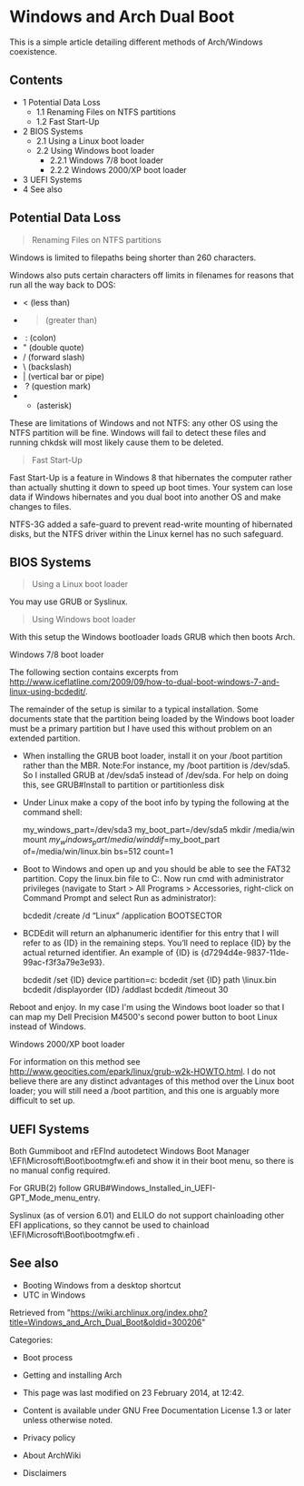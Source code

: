 Windows and Arch Dual Boot
==========================

This is a simple article detailing different methods of Arch/Windows
coexistence.

Contents
--------

-   1 Potential Data Loss
    -   1.1 Renaming Files on NTFS partitions
    -   1.2 Fast Start-Up
-   2 BIOS Systems
    -   2.1 Using a Linux boot loader
    -   2.2 Using Windows boot loader
        -   2.2.1 Windows 7/8 boot loader
        -   2.2.2 Windows 2000/XP boot loader
-   3 UEFI Systems
-   4 See also

Potential Data Loss
-------------------

> Renaming Files on NTFS partitions

Windows is limited to filepaths being shorter than 260 characters.

Windows also puts certain characters off limits in filenames for reasons
that run all the way back to DOS:

-   < (less than)
-   > (greater than)
-    : (colon)
-   " (double quote)
-   / (forward slash)
-   \ (backslash)
-   | (vertical bar or pipe)
-    ? (question mark)
-   * (asterisk)

These are limitations of Windows and not NTFS: any other OS using the
NTFS partition will be fine. Windows will fail to detect these files and
running chkdsk will most likely cause them to be deleted.

> Fast Start-Up

Fast Start-Up is a feature in Windows 8 that hibernates the computer
rather than actually shutting it down to speed up boot times. Your
system can lose data if Windows hibernates and you dual boot into
another OS and make changes to files.

NTFS-3G added a safe-guard to prevent read-write mounting of hibernated
disks, but the NTFS driver within the Linux kernel has no such
safeguard.

BIOS Systems
------------

> Using a Linux boot loader

You may use GRUB or Syslinux.

> Using Windows boot loader

With this setup the Windows bootloader loads GRUB which then boots Arch.

Windows 7/8 boot loader

The following section contains excerpts from
http://www.iceflatline.com/2009/09/how-to-dual-boot-windows-7-and-linux-using-bcdedit/.

The remainder of the setup is similar to a typical installation. Some
documents state that the partition being loaded by the Windows boot
loader must be a primary partition but I have used this without problem
on an extended partition.

-   When installing the GRUB boot loader, install it on your /boot
    partition rather than the MBR.
    Note:For instance, my /boot partition is /dev/sda5. So I installed
    GRUB at /dev/sda5 instead of /dev/sda. For help on doing this, see
    GRUB#Install to partition or partitionless disk

-   Under Linux make a copy of the boot info by typing the following at
    the command shell:

    my_windows_part=/dev/sda3
    my_boot_part=/dev/sda5
    mkdir /media/win
    mount $my_windows_part /media/win
    dd if=$my_boot_part of=/media/win/linux.bin bs=512 count=1

-   Boot to Windows and open up and you should be able to see the FAT32
    partition. Copy the linux.bin file to C:\. Now run cmd with
    administrator privileges (navigate to Start > All Programs >
    Accessories, right-click on Command Prompt and select Run as
    administrator):

    bcdedit /create /d “Linux” /application BOOTSECTOR

-   BCDEdit will return an alphanumeric identifier for this entry that I
    will refer to as {ID} in the remaining steps. You’ll need to replace
    {ID} by the actual returned identifier. An example of {ID} is
    {d7294d4e-9837-11de-99ac-f3f3a79e3e93}.

    bcdedit /set {ID} device partition=c:
    bcdedit /set {ID}  path \linux.bin
    bcdedit /displayorder {ID} /addlast
    bcdedit /timeout 30

Reboot and enjoy. In my case I'm using the Windows boot loader so that I
can map my Dell Precision M4500's second power button to boot Linux
instead of Windows.

Windows 2000/XP boot loader

For information on this method see
http://www.geocities.com/epark/linux/grub-w2k-HOWTO.html. I do not
believe there are any distinct advantages of this method over the Linux
boot loader; you will still need a /boot partition, and this one is
arguably more difficult to set up.

UEFI Systems
------------

Both Gummiboot and rEFInd autodetect Windows Boot Manager
\EFI\Microsoft\Boot\bootmgfw.efi and show it in their boot menu, so
there is no manual config required.

For GRUB(2) follow GRUB#Windows_Installed_in_UEFI-GPT_Mode_menu_entry.

Syslinux (as of version 6.01) and ELILO do not support chainloading
other EFI applications, so they cannot be used to chainload
\EFI\Microsoft\Boot\bootmgfw.efi .

See also
--------

-   Booting Windows from a desktop shortcut
-   UTC in Windows

Retrieved from
"https://wiki.archlinux.org/index.php?title=Windows_and_Arch_Dual_Boot&oldid=300206"

Categories:

-   Boot process
-   Getting and installing Arch

-   This page was last modified on 23 February 2014, at 12:42.
-   Content is available under GNU Free Documentation License 1.3 or
    later unless otherwise noted.
-   Privacy policy
-   About ArchWiki
-   Disclaimers
